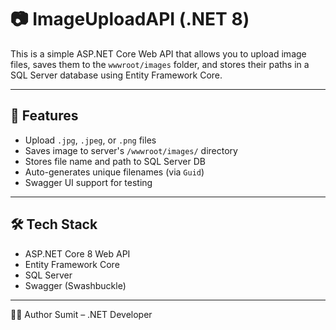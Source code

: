 # 📷 ImageUploadAPI (.NET 8)

This is a simple ASP.NET Core Web API that allows you to upload image files, saves them to the `wwwroot/images` folder, and stores their paths in a SQL Server database using Entity Framework Core.

---

## 🚀 Features

- Upload `.jpg`, `.jpeg`, or `.png` files
- Saves image to server's `/wwwroot/images/` directory
- Stores file name and path to SQL Server DB
- Auto-generates unique filenames (via `Guid`)
- Swagger UI support for testing

---

## 🛠 Tech Stack

- ASP.NET Core 8 Web API
- Entity Framework Core
- SQL Server
- Swagger (Swashbuckle)

---
🧑‍💻 Author
Sumit – .NET Developer

